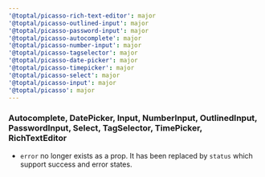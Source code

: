 ```yaml
---
'@toptal/picasso-rich-text-editor': major
'@toptal/picasso-outlined-input': major
'@toptal/picasso-password-input': major
'@toptal/picasso-autocomplete': major
'@toptal/picasso-number-input': major
'@toptal/picasso-tagselector': major
'@toptal/picasso-date-picker': major
'@toptal/picasso-timepicker': major
'@toptal/picasso-select': major
'@toptal/picasso-input': major
'@toptal/picasso': major
---
```


### Autocomplete, DatePicker, Input, NumberInput, OutlinedInput, PasswordInput, Select, TagSelector, TimePicker, RichTextEditor

- `error` no longer exists as a prop. It has been replaced by `status` which support success and error states.
